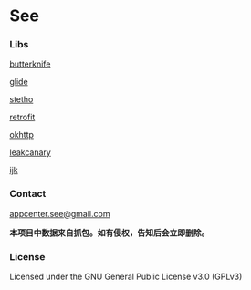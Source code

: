# See

### Libs
[butterknife](https://github.com/JakeWharton/butterknife) 

[glide](https://github.com/bumptech/glide)  

[stetho](https://github.com/facebook/stetho)

[retrofit](https://github.com/square/retrofit)

[okhttp](https://github.com/square/okhttp)

[leakcanary](https://github.com/square/leakcanary)

[ijk](https://github.com/Bilibili/ijkplayer)

### Contact
[appcenter.see@gmail.com](appcenter.see@gmail.com)

**本项目中数据来自抓包。如有侵权，告知后会立即删除。**

### License
Licensed under the GNU General Public License v3.0 (GPLv3)
